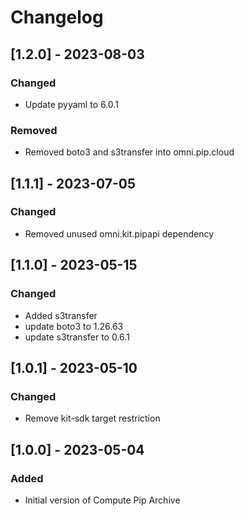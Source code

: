 # Changelog

## [1.2.0] - 2023-08-03

### Changed
- Update pyyaml to 6.0.1

### Removed
- Removed boto3 and s3transfer into omni.pip.cloud

## [1.1.1] - 2023-07-05

### Changed
- Removed unused omni.kit.pipapi dependency

## [1.1.0] - 2023-05-15

### Changed
- Added s3transfer
- update boto3 to 1.26.63
- update s3transfer to 0.6.1

## [1.0.1] - 2023-05-10

### Changed
- Remove kit-sdk target restriction

## [1.0.0] - 2023-05-04

### Added
- Initial version of Compute Pip Archive
